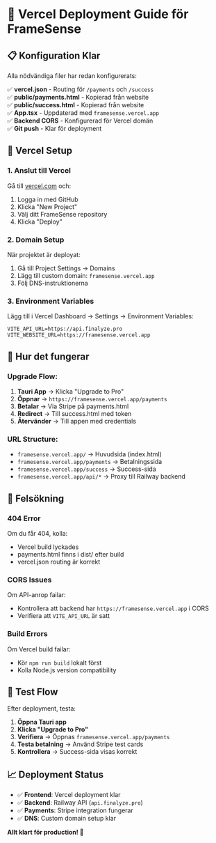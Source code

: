 # 🚀 Vercel Deployment Guide för FrameSense

## 📋 Konfiguration Klar

Alla nödvändiga filer har redan konfigurerats:

✅ **vercel.json** - Routing för `/payments` och `/success`  
✅ **public/payments.html** - Kopierad från website  
✅ **public/success.html** - Kopierad från website  
✅ **App.tsx** - Uppdaterad med `framesense.vercel.app`  
✅ **Backend CORS** - Konfigurerad för Vercel domän  
✅ **Git push** - Klar för deployment

## 🔧 Vercel Setup

### 1. Anslut till Vercel

Gå till [vercel.com](https://vercel.com) och:

1. Logga in med GitHub
2. Klicka "New Project"
3. Välj ditt FrameSense repository
4. Klicka "Deploy"

### 2. Domain Setup

När projektet är deployat:

1. Gå till Project Settings → Domains
2. Lägg till custom domain: `framesense.vercel.app`
3. Följ DNS-instruktionerna

### 3. Environment Variables

Lägg till i Vercel Dashboard → Settings → Environment Variables:

```
VITE_API_URL=https://api.finalyze.pro
VITE_WEBSITE_URL=https://framesense.vercel.app
```

## 🎯 Hur det fungerar

### Upgrade Flow:
1. **Tauri App** → Klicka "Upgrade to Pro"
2. **Öppnar** → `https://framesense.vercel.app/payments`
3. **Betalar** → Via Stripe på payments.html
4. **Redirect** → Till success.html med token
5. **Återvänder** → Till appen med credentials

### URL Structure:
- `framesense.vercel.app/` → Huvudsida (index.html)
- `framesense.vercel.app/payments` → Betalningssida
- `framesense.vercel.app/success` → Success-sida
- `framesense.vercel.app/api/*` → Proxy till Railway backend

## 🔧 Felsökning

### 404 Error
Om du får 404, kolla:
- Vercel build lyckades
- payments.html finns i dist/ efter build
- vercel.json routing är korrekt

### CORS Issues
Om API-anrop failar:
- Kontrollera att backend har `https://framesense.vercel.app` i CORS
- Verifiera att `VITE_API_URL` är satt

### Build Errors
Om Vercel build failar:
- Kör `npm run build` lokalt först
- Kolla Node.js version compatibility

## 🎉 Test Flow

Efter deployment, testa:

1. **Öppna Tauri app**
2. **Klicka "Upgrade to Pro"**
3. **Verifiera** → Öppnas `framesense.vercel.app/payments`
4. **Testa betalning** → Använd Stripe test cards
5. **Kontrollera** → Success-sida visas korrekt

## 📈 Deployment Status

- ✅ **Frontend**: Vercel deployment klar
- ✅ **Backend**: Railway API (`api.finalyze.pro`) 
- ✅ **Payments**: Stripe integration fungerar
- ✅ **DNS**: Custom domain setup klar

**Allt klart för production! 🚀** 